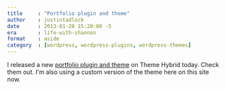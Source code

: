 ```yaml
---
title     : "Portfolio plugin and theme"
author    : justintadlock
date      : 2013-01-28 15:20:00 -5
era       : life-with-shannon
format    : aside
category  : [wordpress, wordpress-plugins, wordpress-themes]
---
```


I released a new <a href="http://themehybrid.com/weblog/dual-release-portfolio-plugin-and-theme" title="Dual release: Portfolio plugin and theme">portfolio plugin and theme</a> on Theme Hybrid today.  Check them out.  I'm also using a custom version of the theme here on this site now.
